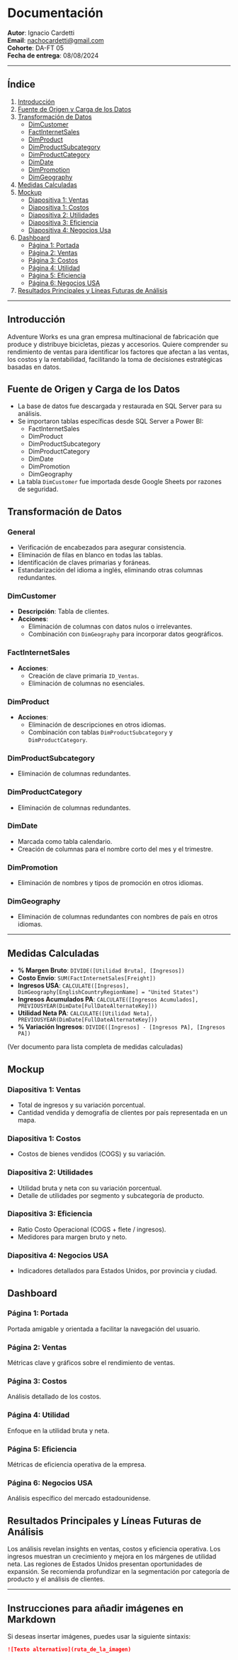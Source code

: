 # Documentación

**Autor**: Ignacio Cardetti  
**Email**: nachocardetti@gmail.com  
**Cohorte**: DA-FT 05  
**Fecha de entrega**: 08/08/2024  

---

## Índice
1. [Introducción](#introducción)
2. [Fuente de Origen y Carga de los Datos](#fuente-de-origen-y-carga-de-los-datos)
3. [Transformación de Datos](#transformación-de-datos)
   - [DimCustomer](#dimcustomer)
   - [FactInternetSales](#factinternetsales)
   - [DimProduct](#dimproduct)
   - [DimProductSubcategory](#dimproductsubcategory)
   - [DimProductCategory](#dimproductcategory)
   - [DimDate](#dimdate)
   - [DimPromotion](#dimpromotion)
   - [DimGeography](#dimgeography)
4. [Medidas Calculadas](#medidas-calculadas)
5. [Mockup](#mockup)
   - [Diapositiva 1: Ventas](#diapositiva-1-ventas)
   - [Diapositiva 1: Costos](#diapositiva-1-costos)
   - [Diapositiva 2: Utilidades](#diapositiva-2-utilidades)
   - [Diapositiva 3: Eficiencia](#diapositiva-3-eficiencia)
   - [Diapositiva 4: Negocios Usa](#diapositiva-4-negocios-usa)
6. [Dashboard](#dashboard)
   - [Página 1: Portada](#página-1-portada)
   - [Página 2: Ventas](#página-2-ventas)
   - [Página 3: Costos](#página-3-costos)
   - [Página 4: Utilidad](#página-4-utilidad)
   - [Página 5: Eficiencia](#página-5-eficiencia)
   - [Página 6: Negocios USA](#página-6-negocios-usa)
7. [Resultados Principales y Líneas Futuras de Análisis](#resultados-principales-y-líneas-futuras-de-análisis)

---

## Introducción

Adventure Works es una gran empresa multinacional de fabricación que produce y distribuye bicicletas, piezas y accesorios. Quiere comprender su rendimiento de ventas para identificar los factores que afectan a las ventas, los costos y la rentabilidad, facilitando la toma de decisiones estratégicas basadas en datos.

## Fuente de Origen y Carga de los Datos

- La base de datos fue descargada y restaurada en SQL Server para su análisis.
- Se importaron tablas específicas desde SQL Server a Power BI:
  - FactInternetSales
  - DimProduct
  - DimProductSubcategory
  - DimProductCategory
  - DimDate
  - DimPromotion
  - DimGeography
- La tabla `DimCustomer` fue importada desde Google Sheets por razones de seguridad.

## Transformación de Datos

### General
- Verificación de encabezados para asegurar consistencia.
- Eliminación de filas en blanco en todas las tablas.
- Identificación de claves primarias y foráneas.
- Estandarización del idioma a inglés, eliminando otras columnas redundantes.

### DimCustomer
- **Descripción**: Tabla de clientes.
- **Acciones**:
  - Eliminación de columnas con datos nulos o irrelevantes.
  - Combinación con `DimGeography` para incorporar datos geográficos.

### FactInternetSales
- **Acciones**:
  - Creación de clave primaria `ID_Ventas`.
  - Eliminación de columnas no esenciales.

### DimProduct
- **Acciones**:
  - Eliminación de descripciones en otros idiomas.
  - Combinación con tablas `DimProductSubcategory` y `DimProductCategory`.

### DimProductSubcategory
- Eliminación de columnas redundantes.

### DimProductCategory
- Eliminación de columnas redundantes.

### DimDate
- Marcada como tabla calendario.
- Creación de columnas para el nombre corto del mes y el trimestre.

### DimPromotion
- Eliminación de nombres y tipos de promoción en otros idiomas.

### DimGeography
- Eliminación de columnas redundantes con nombres de país en otros idiomas.

---

## Medidas Calculadas

- **% Margen Bruto**: `DIVIDE([Utilidad Bruta], [Ingresos])`
- **Costo Envío**: `SUM(FactInternetSales[Freight])`
- **Ingresos USA**: `CALCULATE([Ingresos], DimGeography[EnglishCountryRegionName] = "United States")`
- **Ingresos Acumulados PA**: `CALCULATE([Ingresos Acumulados], PREVIOUSYEAR(DimDate[FullDateAlternateKey]))`
- **Utilidad Neta PA**: `CALCULATE([Utilidad Neta], PREVIOUSYEAR(DimDate[FullDateAlternateKey]))`
- **% Variación Ingresos**: `DIVIDE([Ingresos] - [Ingresos PA], [Ingresos PA])`

(Ver documento para lista completa de medidas calculadas)

## Mockup

### Diapositiva 1: Ventas
- Total de ingresos y su variación porcentual.
- Cantidad vendida y demografía de clientes por país representada en un mapa.

### Diapositiva 1: Costos
- Costos de bienes vendidos (COGS) y su variación.

### Diapositiva 2: Utilidades
- Utilidad bruta y neta con su variación porcentual.
- Detalle de utilidades por segmento y subcategoría de producto.

### Diapositiva 3: Eficiencia
- Ratio Costo Operacional (COGS + flete / ingresos).
- Medidores para margen bruto y neto.

### Diapositiva 4: Negocios USA
- Indicadores detallados para Estados Unidos, por provincia y ciudad.

## Dashboard

### Página 1: Portada
Portada amigable y orientada a facilitar la navegación del usuario.

### Página 2: Ventas
Métricas clave y gráficos sobre el rendimiento de ventas.

### Página 3: Costos
Análisis detallado de los costos.

### Página 4: Utilidad
Enfoque en la utilidad bruta y neta.

### Página 5: Eficiencia
Métricas de eficiencia operativa de la empresa.

### Página 6: Negocios USA
Análisis específico del mercado estadounidense.

## Resultados Principales y Líneas Futuras de Análisis

Los análisis revelan insights en ventas, costos y eficiencia operativa. Los ingresos muestran un crecimiento y mejora en los márgenes de utilidad neta. Las regiones de Estados Unidos presentan oportunidades de expansión. Se recomienda profundizar en la segmentación por categoría de producto y el análisis de clientes.

---

## Instrucciones para añadir imágenes en Markdown

Si deseas insertar imágenes, puedes usar la siguiente sintaxis:

```markdown
![Texto alternativo](ruta_de_la_imagen)
